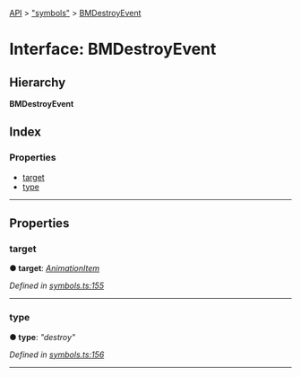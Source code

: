 [API](../README.md) > ["symbols"](../modules/_symbols_.md) > [BMDestroyEvent](../interfaces/_symbols_.bmdestroyevent.md)

# Interface: BMDestroyEvent

## Hierarchy

**BMDestroyEvent**

## Index

### Properties

* [target](_symbols_.bmdestroyevent.md#target)
* [type](_symbols_.bmdestroyevent.md#type)

---

## Properties

<a id="target"></a>

###  target

**● target**: *[AnimationItem](_symbols_.animationitem.md)*

*Defined in [symbols.ts:155](https://github.com/ngx-lottie/ngx-lottie/blob/c0534fc/src/lottie/src/symbols.ts#L155)*

___
<a id="type"></a>

###  type

**● type**: *"destroy"*

*Defined in [symbols.ts:156](https://github.com/ngx-lottie/ngx-lottie/blob/c0534fc/src/lottie/src/symbols.ts#L156)*

___

